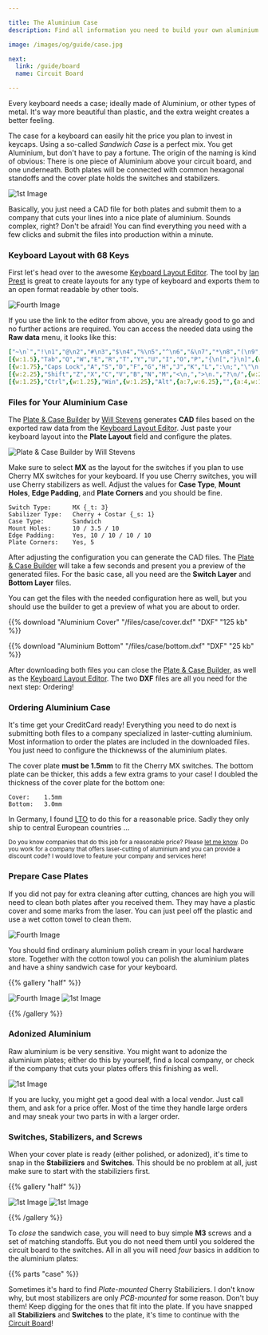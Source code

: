 ```yaml
---

title: The Aluminium Case
description: Find all information you need to build your own aluminium Sandwich Case for your 68% Mechanical Keyboard. A complete shopping list helps you with ordering all parts, and a detailed guide with photos supports you in building your own mechanical keyboard.

image: /images/og/guide/case.jpg

next:
  link: /guide/board
  name: Circuit Board

---
```


Every keyboard needs a case; ideally made of Aluminium, or other types of metal. It's way more beautiful than plastic, and the extra weight creates a better feeling.

The case for a keyboard can easily hit the price you plan to invest in keycaps. Using a so-called *Sandwich Case* is a perfect mix. You get Aluminium, but don't have to pay a fortune. The origin of the naming is kind of obvious: There is one piece of Aluminium above your circuit board, and one underneath. Both plates will be connected with common hexagonal standoffs and the cover plate holds the switches and stabilizers. 

![1st Image](/images/case/done-both.jpg)

Basically, you just need a CAD file for both plates and submit them to a company that cuts your lines into a nice plate of aluminium. Sounds complex, right? Don't be afraid! You can find everything you need with a few clicks and submit the files into production within a minute.

### Keyboard Layout with 68 Keys

First let's head over to the awesome [Keyboard Layout Editor][layout]. The tool by [Ian Prest][ian] is great to create layouts for any type of keyboard and exports them to an open format readable by other tools.

![Fourth Image](/images/case/screenshot-kle.png)

If you use the link to the editor from above, you are already good to go and no further actions are required. You can access the needed data using the **Raw data** menu, it looks like this:

```yaml
["~\n`","!\n1","@\n2","#\n3","$\n4","%\n5","^\n6","&\n7","*\n8","(\n9",")\n0","_\n-","+\n=",{w:2},"Backspace",{x:0.25},"Home","PgUp"],
[{w:1.5},"Tab","Q","W","E","R","T","Y","U","I","O","P","{\n[","}\n]",{w:1.5},"|\n\\",{x:0.25},"End","PgDn"],
[{w:1.75},"Caps Lock","A","S","D","F","G","H","J","K","L",":\n;","\"\n'",{w:2.25},"Enter"],
[{w:2.25},"Shift","Z","X","C","V","B","N","M","<\n,",">\n.","?\n/",{w:2.75},"Shift",{x:0.25},"↑"],
[{w:1.25},"Ctrl",{w:1.25},"Win",{w:1.25},"Alt",{a:7,w:6.25},"",{a:4,w:1.25},"Alt",{w:1.25},"Win",{w:1.25},"Menu",{x:0.5},"←","↓","→"]
```

### Files for Your Aluminium Case

The [Plate & Case Builder][builder] by [Will Stevens][will] generates **CAD** files based on the exported raw data from the [Keyboard Layout Editor][layout]. Just paste your keyboard layout into the **Plate Layout** field and configure the plates.

![Plate & Case Builder by Will Stevens](/images/case/screenshot-builder.png)

Make sure to select **MX** as the layout for the switches if you plan to use Cherry MX switches for your keyboard. If you use Cherry switches, you will use Cherry stabilizers as well. Adjust the values for **Case Type**, **Mount Holes**, **Edge Padding**, and **Plate Corners** and you should be fine.

```
Switch Type:      MX {_t: 3}
Sabilizer Type:   Cherry + Costar {_s: 1}
Case Type:        Sandwich
Mount Holes:      10 / 3.5 / 10
Edge Padding:     Yes, 10 / 10 / 10 / 10
Plate Corners:    Yes, 5
```

After adjusting the configuration you can generate the CAD files. The [Plate & Case Builder][builder] will take a few seconds and present you a preview of the generated files. For the basic case, all you need are the **Switch Layer** and **Bottom Layer** files. 

You can get the files with the needed configuration here as well, but you should use the builder to get a preview of what you are about to order.

{{% download "Aluminium Cover" "/files/case/cover.dxf" "DXF" "125 kb" %}}

{{% download "Aluminium Bottom" "/files/case/bottom.dxf" "DXF" "25 kb" %}}

After downloading both files you can close the [Plate & Case Builder][builder], as well as the [Keyboard Layout Editor][layout]. The two **DXF** files are all you need for the next step: Ordering!

### Ordering Aluminium Case

It's time get your CreditCard ready! Everything you need to do next is submitting both files to a company specialized in laster-cutting aluminium. Most information to order the plates are included in the downloaded files. You just need to configure the thicknewss of the aluminium plates.

The cover plate **must be 1.5mm** to fit the Cherry MX switches. The bottom plate can be thicker, this adds a few extra grams to your case! I doubled the thickness of the cover plate for the bottom one:

```
Cover:    1.5mm
Bottom:   3.0mm
```

In Germany, I found [LTO][lto] to do this for a reasonable price. Sadly they only ship to central European countries …

<small>Do you know companies that do this job for a reasonable price? Please [let me know][sbstjn]. Do you work for a company that offers laser-cutting of aluminium and you can provide a discount code? I would love to feature your company and services here!</small>

<!-- {{% discount "5%" "Example Shop" "odoM88ajRp" %}} -->

### Prepare Case Plates

If you did not pay for extra cleaning after cutting, chances are high you will need to clean both plates after you received them. They may have a plastic cover and some marks from the laser. You can just peel off the plastic and use a wet cotton towel to clean them.

![Fourth Image](/images/case/raw-both.jpg)

You should find ordinary aluminium polish cream in your local hardware store. Together with the cotton towol you can polish the aluminium plates and have a shiny sandwich case for your keyboard.

{{% gallery "half" %}}

![Fourth Image](/images/case/clean-both.jpg)
![1st Image](/images/case/clean-top.jpg)

{{% /gallery %}}

### Adonized Aluminium

Raw aluminium is be very sensitive. You might want to adonize the aluminium plates; either do this by yourself, find a local company, or check if the company that cuts your plates offers this finishing as well.

![1st Image](/images/case/parts.jpg)

If you are lucky, you might get a good deal with a local vendor. Just call them, and ask for a price offer. Most of the time they handle large orders and may sneak your two parts in with a larger order.

### Switches, Stabilizers, and Screws

When your cover plate is ready (either polished, or adonized), it's time to snap in the **Stabiliziers** and **Switches**. This should be no problem at all, just make sure to start with the stabiliziers first.

{{% gallery "half" %}}

![1st Image](/images/case/parts.jpg)
![1st Image](/images/case/parts.jpg)

{{% /gallery %}}

To *close* the sandwich case, you will need to buy simple **M3** screws and a set of matching standoffs. But you do not need them until you soldered the circuit board to the switches. All in all you will need *four* basics in addition to the aluminium plates:

{{% parts "case" %}}

Sometimes it's hard to find *Plate-mounted* Cherry Stabiliziers. I don't know why, but most stabilizers are only *PCB-mounted* for some reason. Don't buy them! Keep digging for the ones that fit into the plate. If you have snapped all **Stabiliziers** and **Switches** to the plate, it's time to continue with the [Circuit Board][board]!

[layout]: http://www.keyboard-layout-editor.com/##@_backcolor=%23b8b8b8&name=68Keys.io&author=Layout%20for%20custom%2068%25%20Mechanical%20Keyboard%20-%20https%2F:%2F%2F%2F%2F68Keys.io&switchMount=cherry&plate:true%3B&@=~%0A%60&=!%0A1&=%2F@%0A2&=%23%0A3&=$%0A4&=%25%0A5&=%5E%0A6&=%2F&%0A7&=*%0A8&=(%0A9&=)%0A0&=%2F_%0A-&=+%0A%2F=&_w:2%3B&=Backspace&_x:0.25%3B&=Home&=PgUp%3B&@_w:1.5%3B&=Tab&=Q&=W&=E&=R&=T&=Y&=U&=I&=O&=P&=%7B%0A%5B&=%7D%0A%5D&_w:1.5%3B&=%7C%0A%5C&_x:0.25%3B&=End&=PgDn%3B&@_w:1.75%3B&=Caps%20Lock&=A&=S&=D&=F&=G&=H&=J&=K&=L&=%2F:%0A%2F%3B&=%22%0A'&_w:2.25%3B&=Enter%3B&@_w:2.25%3B&=Shift&=Z&=X&=C&=V&=B&=N&=M&=%3C%0A,&=%3E%0A.&=%3F%0A%2F%2F&_w:2.75%3B&=Shift&_x:0.25%3B&=%E2%86%91%3B&@_w:1.25%3B&=Ctrl&_w:1.25%3B&=Win&_w:1.25%3B&=Alt&_a:7&w:6.25%3B&=&_a:4&w:1.25%3B&=Alt&_w:1.25%3B&=Win&_w:1.25%3B&=Menu&_x:0.5%3B&=%E2%86%90&=%E2%86%93&=%E2%86%92
[ian]: https://github.com/ijprest
[builder]: http://builder.swillkb.com/
[will]: http://swillops.com/
[lto]: http://www.laserteileonline.de/dxfimport.html
[sbstjn]: https://twitter.com/sbstjn
[board]: /guide/board